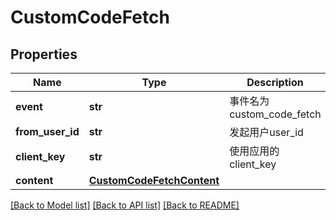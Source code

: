# CustomCodeFetch

## Properties
Name | Type | Description | Notes
------------ | ------------- | ------------- | -------------
**event** | **str** | 事件名为custom_code_fetch | [optional] 
**from_user_id** | **str** | 发起用户user_id | [optional] 
**client_key** | **str** | 使用应用的client_key | [optional] 
**content** | [**CustomCodeFetchContent**](CustomCodeFetchContent.md) |  | [optional] 

[[Back to Model list]](../README.md#documentation-for-models) [[Back to API list]](../README.md#documentation-for-api-endpoints) [[Back to README]](../README.md)

